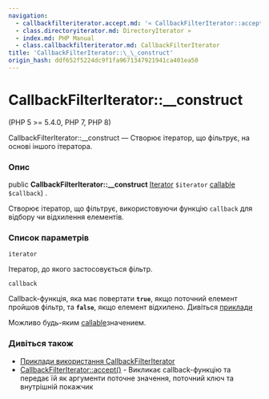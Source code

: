 ```yaml
---
navigation:
  - callbackfilteriterator.accept.md: '« CallbackFilterIterator::accept'
  - class.directoryiterator.md: DirectoryIterator »
  - index.md: PHP Manual
  - class.callbackfilteriterator.md: CallbackFilterIterator
title: 'CallbackFilterIterator::\_\_construct'
origin_hash: ddf652f5224dc9f1fa9671347921941ca401ea50
---
```

# CallbackFilterIterator::\_\_construct

(PHP 5 >= 5.4.0, PHP 7, PHP 8)

CallbackFilterIterator::\_\_construct — Створює ітератор, що фільтрує, на основі іншого ітератора.

### Опис

public **CallbackFilterIterator::\_\_construct** [Iterator](class.iterator.md) `$iterator` [callable](language.types.callable.md) `$callback`) .

Створює ітератор, що фільтрує, використовуючи функцію `callback` для відбору чи відхилення елементів.

### Список параметрів

`iterator`

Ітератор, до якого застосовується фільтр.

`callback`

Callback-функція, яка має повертати **`true`**, якщо поточний елемент пройшов фільтр, та **`false`**, якщо елемент відхилено. Дивіться [приклади](class.callbackfilteriterator.md#callbackfilteriterator.examples)

Можливо будь-яким [callable](language.types.callable.md)значением.

### Дивіться також

-   [Приклади використання CallbackFilterIterator](class.callbackfilteriterator.md#callbackfilteriterator.examples)
-   [CallbackFilterIterator::accept()](callbackfilteriterator.accept.md) \- Викликає callback-функцію та передає їй як аргументи поточне значення, поточний ключ та внутрішній покажчик
